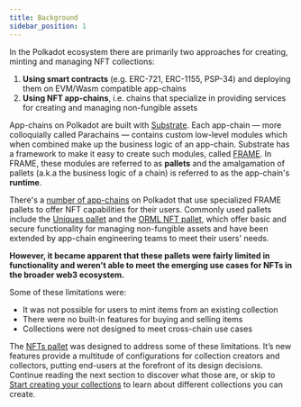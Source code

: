 ```yaml
---
title: Background
sidebar_position: 1
---
```


In the Polkadot ecosystem there are primarily two approaches for creating, minting and managing NFT collections:

1. **Using smart contracts** (e.g. ERC-721, ERC-1155, PSP-34) and deploying them on EVM/Wasm compatible app-chains
2. **Using NFT app-chains**, i.e. chains that specialize in providing services for creating and managing non-fungible assets

App-chains on Polkadot are built with [Substrate](https://docs.substrate.io). Each app-chain &mdash; more colloquially called Parachains &mdash; contains custom low-level modules which when combined make up the business logic of an app-chain.
Substrate has a framework to make it easy to create such modules, called [FRAME](https://github.com/paritytech/substrate/frame).
In FRAME, these modules are referred to as **pallets** and the amalgamation of pallets (a.k.a the business logic of a chain) is referred to as the app-chain's **runtime**.

There's a [number of app-chains](https://wiki.polkadot.network/docs/learn-nft#nfts-20-nfts-in-polkadot--kusama) on Polkadot that use specialized FRAME pallets to offer NFT capabilities for their users.
Commonly used pallets include the [Uniques pallet](https://github.com/paritytech/substrate/tree/master/frame/uniques) and the [ORML NFT pallet](https://github.com/open-web3-stack/open-runtime-module-library/tree/master/nft), which offer basic and secure functionality for managing non-fungible assets and have been extended by app-chain engineering teams to meet their users' needs.

**However, it became apparent that these pallets were fairly limited in functionality and weren't able to meet the emerging use cases for NFTs in the broader web3 ecosystem.** 

Some of these limitations were:
- It was not possible for users to mint items from an existing collection
- There were no built-in features for buying and selling items
- Collections were not designed to meet cross-chain use cases

The [NFTs pallet](https://github.com/paritytech/substrate/tree/master/frame/nfts) was designed to address some of these limitations. It’s new features provide a multitude of configurations for collection creators and collectors, putting end-users at the forefront of its design decisions. Continue reading the next section to discover what those are, or skip to [Start creating your collections](../nfts/creating-collections/2-minting-items.md) to learn about different collections you can create.